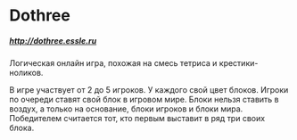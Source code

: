 # Dothree
##### http://dothree.essle.ru

Логическая онлайн игра, похожая на смесь тетриса и крестики-ноликов.

В игре участвует от 2 до 5 игроков. У каждого свой цвет блоков. Игроки по очереди ставят свой блок в игровом мире. Блоки нельзя ставить в воздух, а только на основание, блоки игроков и блоки мира. 
Победителем считается тот, кто первым выставит в ряд три своих блока.